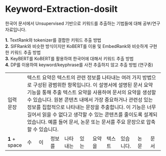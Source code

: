 # Keyword-Extraction-dosilt

한국어 문서에서 Unsupervised 기반으로 키워드를 추출하는 기법들에 대해 공부/연구 자료입니다.  

**1.** TextRank와 tokenizer를 결합한 키워드 추출 방법  
**2.** SIFRank와 비슷한 방식이지만 KoBERT를 이용 및 EmbedRank와 비슷하게 구현한 키워드 추출 방법  
**3.** KeyBERT를 KoBERT를 활용하여 한국어에 대해서 키워드 추출 방법  
**4.** DP를 이용하여 keyword/keyphrase를 사전 추출하지 않고 추출 방법 (연구중)
  
<table>
  <span style = " font-size:1.5em;  color: green;">
  <tr>
    <td>   입력 문장   </td>
    <td colspan="10"> 텍스트 요약은 텍스트의 관련 정보를 나타내는 여러 가지 방법으로 구성된 광범위한 항목입니다. 이 설명서에 설명된 문서 요약 기능을 통해 추출 텍스트 요약을 사용하여 문서의 요약을 생성할 수 있습니다. 원본 콘텐츠 내에서 가장 중요하거나 관련성 있는 정보를 집합적으로 나타내는 문장을 추출합니다. 이 기능은 너무 길어서 읽을 수 없다고 생각할 수 있는 콘텐츠를 줄이도록 설계되었습니다. 예를 들어 문서, 논문 또는 문서를 주요 문장으로 압축할 수 있습니다. </td>
  </tr>
    <td>   <b>1</b> + space   </td>
    <td> 수 </td>
    <td> 이 </td>
    <td> 정보를 </td>
    <td> 나타내는 </td>
    <td> 있는 </td>
    <td> 요약을 </td>
    <td> 텍스트 </td>
    <td> 있습니다. </td>
    <td> 논문 </td>
    <td> 문서 </td>
  <tr>
  </tr>
  
  </span>
</table>
